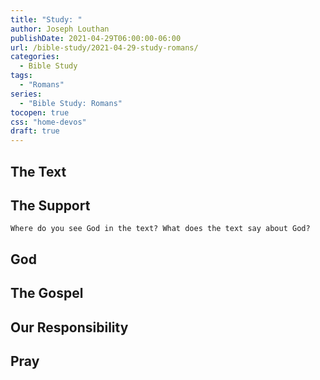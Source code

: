 ```yaml
---
title: "Study: "
author: Joseph Louthan
publishDate: 2021-04-29T06:00:00-06:00
url: /bible-study/2021-04-29-study-romans/
categories:
  - Bible Study
tags:
  - "Romans"
series:
  - "Bible Study: Romans"
tocopen: true
css: "home-devos"
draft: true
---
```

## The Text

## The Support

<div style="page-break-after: always;"></div>

`Where do you see God in the text? What does the text say about God?`

## God

## The Gospel

## Our Responsibility

## Pray

<div style="font-variant: small-caps;">

</div>
&nbsp;


